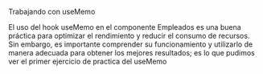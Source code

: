 Trabajando con useMemo

El uso del hook useMemo en el componente Empleados es una buena práctica para optimizar el rendimiento y reducir el consumo de recursos. Sin embargo, es importante comprender su funcionamiento y utilizarlo de manera adecuada para obtener los mejores resultados; es lo que pudimos ver el primer ejercicio de practica del useMemo